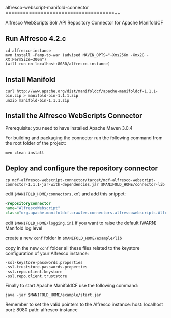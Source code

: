 alfresco-webscript-manifold-connector
=====================================++

Alfresco WebScripts Solr API Repository Connector for Apache ManifoldCF

Run Alfresco 4.2.c
---
```
cd alfresco-instance
mvn install -Pamp-to-war (advised MAVEN_OPTS="-Xms256m -Xmx2G -XX:PermSize=300m")
(will run on localhost:8080/alfresco-instance)
```

Install Manifold
---
```
curl http://www.apache.org/dist/manifoldcf/apache-manifoldcf-1.1.1-bin.zip > manifold-bin-1.1.1.zip
unzip manifold-bin-1.1.1.zip
```

Install the Alfresco WebScripts Connector
---
Prerequisite: you need to have installed Apache Maven 3.0.4

For building and packaging the connector run the following command from the root folder of the project:
```
mvn clean install
```


Deploy and configure the repository connector
---
```
cp mcf-alfresco-webscript-connector/target/mcf-alfresco-webscript-connector-1.1.1-jar-with-dependencies.jar $MANIFOLD_HOME/connector-lib
```

edit <code>$MANIFOLD_HOME/connectors.xml</code> and add this snippet:

```xml
<repositoryconnector
name="AlfrescoWebscript"
class="org.apache.manifoldcf.crawler.connectors.alfrescowebscripts.AlfrescoWebScriptsRepositoryConnector"/>
```

edit <code>$MANIFOLD_HOME/logging.ini</code> if you want to raise the default (WARN) Manifold log level

create a new <code>conf</code> folder in <code>$MANIFOLD_HOME/example/lib</code> 

copy in the new <code>conf</code> folder all these files related to the keystore configuration of your Alfresco instance:
```
-ssl-keystore-passwords.properties
-ssl-truststore-passwords.properties
-ssl.repo.client.keystore
-ssl.repo.client.truststore
```

Finally to start Apache ManifoldCF use the following command:
```
java -jar $MANIFOLD_HOME/example/start.jar
```

Remember to set the valid pointers to the Alfresco instance:
host: localhost
port: 8080
path: alfresco-instance